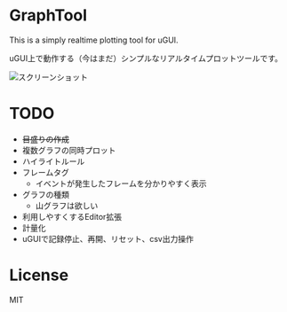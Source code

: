# GraphTool
This is a simply realtime plotting tool for uGUI.

uGUI上で動作する（今はまだ）シンプルなリアルタイムプロットツールです。

![スクリーンショット](https://github.com/sokuhatiku/GraphTool/blob/master/screenshot.gif)

# TODO
* ~~目盛りの作成~~
* 複数グラフの同時プロット
* ハイライトルール
* フレームタグ
  * イベントが発生したフレームを分かりやすく表示
* グラフの種類
  * 山グラフは欲しい
* 利用しやすくするEditor拡張
* 計量化
* uGUIで記録停止、再開、リセット、csv出力操作

# License
MIT
